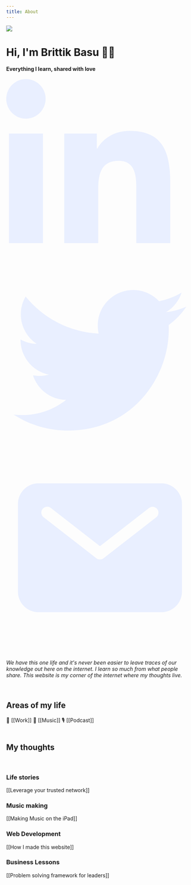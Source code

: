 ```yaml
---
title: About
---
```


<img src="https://brittikbasu.imfast.io/img/brittik_avatar.png" class="h-20 rounded-full mt-6" />
<br />

# Hi, I'm Brittik Basu 👋🏾

#### Everything I learn, shared with love

<div class="flex flex-row h-8 w-32 mt-4 justify-between">


<div class="social-icon">
<a href="http://linkedin.com/in/brittikbasu" target="_blank">
<svg xmlns="http://www.w3.org/2000/svg" viewBox="0 0 512 512" style="fill: #E9EFFF"><path d="M100.28 448H7.4V148.9h92.88zM53.79 108.1C24.09 108.1 0 83.5 0 53.8a53.79 53.79 0 0 1 107.58 0c0 29.7-24.1 54.3-53.79 54.3zM447.9 448h-92.68V302.4c0-34.7-.7-79.2-48.29-79.2-48.29 0-55.69 37.7-55.69 76.7V448h-92.78V148.9h89.08v40.8h1.3c12.4-23.5 42.69-48.3 87.88-48.3 94 0 111.28 61.9 111.28 142.3V448z"></path></svg>
</a>
</div>

<a href="/tweets">
<div class="social-icon">
<svg xmlns="http://www.w3.org/2000/svg" style="fill: #E9EFFF" viewBox="0 0 512 512"><path d="M492 109.5c-17.4 7.7-36 12.9-55.6 15.3 20-12 35.4-31 42.6-53.6-18.7 11.1-39.4 19.2-61.5 23.5C399.8 75.8 374.6 64 346.8 64c-53.5 0-96.8 43.4-96.8 96.9 0 7.6.8 15 2.5 22.1-80.5-4-151.9-42.6-199.6-101.3-8.3 14.3-13.1 31-13.1 48.7 0 33.6 17.2 63.3 43.2 80.7-16-.4-31-4.8-44-12.1v1.2c0 47 33.4 86.1 77.7 95-8.1 2.2-16.7 3.4-25.5 3.4-6.2 0-12.3-.6-18.2-1.8 12.3 38.5 48.1 66.5 90.5 67.3-33.1 26-74.9 41.5-120.3 41.5-7.8 0-15.5-.5-23.1-1.4C62.8 432 113.7 448 168.3 448 346.6 448 444 300.3 444 172.2c0-4.2-.1-8.4-.3-12.5C462.6 146 479 129 492 109.5z"></path></svg>
</div>
</a>

<a href="/let-me-know">
<div class="social-icon">
<svg xmlns="http://www.w3.org/2000/svg" style="fill: #E9EFFF" viewBox="0 0 512 512"><path d="M424,80H88a56.06,56.06,0,0,0-56,56V376a56.06,56.06,0,0,0,56,56H424a56.06,56.06,0,0,0,56-56V136A56.06,56.06,0,0,0,424,80Zm-14.18,92.63-144,112a16,16,0,0,1-19.64,0l-144-112a16,16,0,1,1,19.64-25.26L256,251.73,390.18,147.37a16,16,0,0,1,19.64,25.26Z"/></svg>
</div>
</a>


</div>

<br />

<br />

*We have this one life and it's never been easier to leave traces of our knowledge out here on the internet. I learn so much from what people share. This website is my corner of the internet where my thoughts live.*

<br />

## Areas of my life  
💼 [[Work]]    🎸 [[Music]]    🎙 [[Podcast]]
<br />
<br />

## My thoughts
<br />

### Life stories
[[Leverage your trusted network]]
<br />

### Music making
[[Making Music on the iPad]]
<br />

### Web Development
[[How I made this website]]
<br />

### Business Lessons
[[Problem solving framework for leaders]]
<br />
